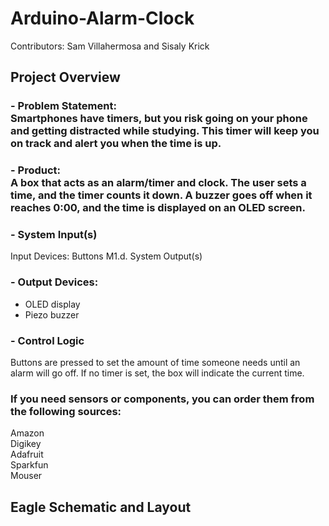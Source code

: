 # Arduino-Alarm-Clock

Contributors: Sam Villahermosa and Sisaly Krick

## Project Overview
### - Problem Statement:<br> Smartphones have timers, but you risk going on your phone and getting distracted while studying. This timer will keep you on track and alert you when the time is up.
### - Product:<br> A box that acts as an alarm/timer and clock. The user sets a time, and the timer counts it down. A buzzer goes off when it reaches 0:00, and the time is displayed on an OLED screen.

### - System Input(s)
  Input Devices: Buttons
  M1.d. System Output(s)
### - Output Devices:
  - OLED display<br>
  - Piezo buzzer<br>
### - Control Logic
  Buttons are pressed to set the amount of time someone needs until an alarm will go off.
  If no timer is set, the box will indicate the current time.
### If you need sensors or components, you can order them from the following sources:

  Amazon <br>
  Digikey<br>
  Adafruit<br>
  Sparkfun<br>
  Mouser<br>


  ## Eagle Schematic and Layout

  

